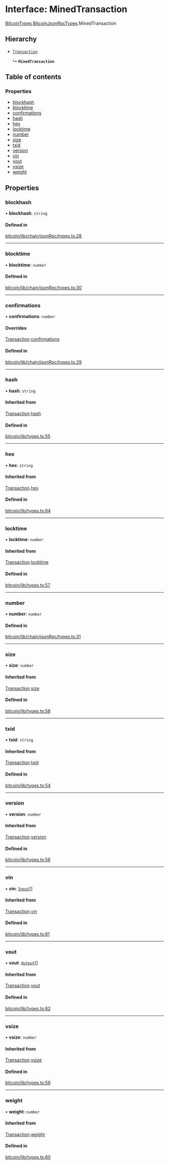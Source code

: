 # Interface: MinedTransaction

[BitcoinTypes](../wiki/@liquality.bitcoin.BitcoinTypes).[BitcoinJsonRpcTypes](../wiki/@liquality.bitcoin.BitcoinTypes.BitcoinJsonRpcTypes).MinedTransaction

## Hierarchy

- [`Transaction`](../wiki/@liquality.bitcoin.BitcoinTypes.Transaction)

  ↳ **`MinedTransaction`**

## Table of contents

### Properties

- [blockhash](../wiki/@liquality.bitcoin.BitcoinTypes.BitcoinJsonRpcTypes.MinedTransaction#blockhash)
- [blocktime](../wiki/@liquality.bitcoin.BitcoinTypes.BitcoinJsonRpcTypes.MinedTransaction#blocktime)
- [confirmations](../wiki/@liquality.bitcoin.BitcoinTypes.BitcoinJsonRpcTypes.MinedTransaction#confirmations)
- [hash](../wiki/@liquality.bitcoin.BitcoinTypes.BitcoinJsonRpcTypes.MinedTransaction#hash)
- [hex](../wiki/@liquality.bitcoin.BitcoinTypes.BitcoinJsonRpcTypes.MinedTransaction#hex)
- [locktime](../wiki/@liquality.bitcoin.BitcoinTypes.BitcoinJsonRpcTypes.MinedTransaction#locktime)
- [number](../wiki/@liquality.bitcoin.BitcoinTypes.BitcoinJsonRpcTypes.MinedTransaction#number)
- [size](../wiki/@liquality.bitcoin.BitcoinTypes.BitcoinJsonRpcTypes.MinedTransaction#size)
- [txid](../wiki/@liquality.bitcoin.BitcoinTypes.BitcoinJsonRpcTypes.MinedTransaction#txid)
- [version](../wiki/@liquality.bitcoin.BitcoinTypes.BitcoinJsonRpcTypes.MinedTransaction#version)
- [vin](../wiki/@liquality.bitcoin.BitcoinTypes.BitcoinJsonRpcTypes.MinedTransaction#vin)
- [vout](../wiki/@liquality.bitcoin.BitcoinTypes.BitcoinJsonRpcTypes.MinedTransaction#vout)
- [vsize](../wiki/@liquality.bitcoin.BitcoinTypes.BitcoinJsonRpcTypes.MinedTransaction#vsize)
- [weight](../wiki/@liquality.bitcoin.BitcoinTypes.BitcoinJsonRpcTypes.MinedTransaction#weight)

## Properties

### blockhash

• **blockhash**: `string`

#### Defined in

[bitcoin/lib/chain/jsonRpc/types.ts:28](https://github.com/liquality/chainabstractionlayer/blob/9cc13847/packages/bitcoin/lib/chain/jsonRpc/types.ts#L28)

___

### blocktime

• **blocktime**: `number`

#### Defined in

[bitcoin/lib/chain/jsonRpc/types.ts:30](https://github.com/liquality/chainabstractionlayer/blob/9cc13847/packages/bitcoin/lib/chain/jsonRpc/types.ts#L30)

___

### confirmations

• **confirmations**: `number`

#### Overrides

[Transaction](../wiki/@liquality.bitcoin.BitcoinTypes.Transaction).[confirmations](../wiki/@liquality.bitcoin.BitcoinTypes.Transaction#confirmations)

#### Defined in

[bitcoin/lib/chain/jsonRpc/types.ts:29](https://github.com/liquality/chainabstractionlayer/blob/9cc13847/packages/bitcoin/lib/chain/jsonRpc/types.ts#L29)

___

### hash

• **hash**: `string`

#### Inherited from

[Transaction](../wiki/@liquality.bitcoin.BitcoinTypes.Transaction).[hash](../wiki/@liquality.bitcoin.BitcoinTypes.Transaction#hash)

#### Defined in

[bitcoin/lib/types.ts:55](https://github.com/liquality/chainabstractionlayer/blob/9cc13847/packages/bitcoin/lib/types.ts#L55)

___

### hex

• **hex**: `string`

#### Inherited from

[Transaction](../wiki/@liquality.bitcoin.BitcoinTypes.Transaction).[hex](../wiki/@liquality.bitcoin.BitcoinTypes.Transaction#hex)

#### Defined in

[bitcoin/lib/types.ts:64](https://github.com/liquality/chainabstractionlayer/blob/9cc13847/packages/bitcoin/lib/types.ts#L64)

___

### locktime

• **locktime**: `number`

#### Inherited from

[Transaction](../wiki/@liquality.bitcoin.BitcoinTypes.Transaction).[locktime](../wiki/@liquality.bitcoin.BitcoinTypes.Transaction#locktime)

#### Defined in

[bitcoin/lib/types.ts:57](https://github.com/liquality/chainabstractionlayer/blob/9cc13847/packages/bitcoin/lib/types.ts#L57)

___

### number

• **number**: `number`

#### Defined in

[bitcoin/lib/chain/jsonRpc/types.ts:31](https://github.com/liquality/chainabstractionlayer/blob/9cc13847/packages/bitcoin/lib/chain/jsonRpc/types.ts#L31)

___

### size

• **size**: `number`

#### Inherited from

[Transaction](../wiki/@liquality.bitcoin.BitcoinTypes.Transaction).[size](../wiki/@liquality.bitcoin.BitcoinTypes.Transaction#size)

#### Defined in

[bitcoin/lib/types.ts:58](https://github.com/liquality/chainabstractionlayer/blob/9cc13847/packages/bitcoin/lib/types.ts#L58)

___

### txid

• **txid**: `string`

#### Inherited from

[Transaction](../wiki/@liquality.bitcoin.BitcoinTypes.Transaction).[txid](../wiki/@liquality.bitcoin.BitcoinTypes.Transaction#txid)

#### Defined in

[bitcoin/lib/types.ts:54](https://github.com/liquality/chainabstractionlayer/blob/9cc13847/packages/bitcoin/lib/types.ts#L54)

___

### version

• **version**: `number`

#### Inherited from

[Transaction](../wiki/@liquality.bitcoin.BitcoinTypes.Transaction).[version](../wiki/@liquality.bitcoin.BitcoinTypes.Transaction#version)

#### Defined in

[bitcoin/lib/types.ts:56](https://github.com/liquality/chainabstractionlayer/blob/9cc13847/packages/bitcoin/lib/types.ts#L56)

___

### vin

• **vin**: [`Input`](../wiki/@liquality.bitcoin.BitcoinTypes.Input)[]

#### Inherited from

[Transaction](../wiki/@liquality.bitcoin.BitcoinTypes.Transaction).[vin](../wiki/@liquality.bitcoin.BitcoinTypes.Transaction#vin)

#### Defined in

[bitcoin/lib/types.ts:61](https://github.com/liquality/chainabstractionlayer/blob/9cc13847/packages/bitcoin/lib/types.ts#L61)

___

### vout

• **vout**: [`Output`](../wiki/@liquality.bitcoin.BitcoinTypes.Output)[]

#### Inherited from

[Transaction](../wiki/@liquality.bitcoin.BitcoinTypes.Transaction).[vout](../wiki/@liquality.bitcoin.BitcoinTypes.Transaction#vout)

#### Defined in

[bitcoin/lib/types.ts:62](https://github.com/liquality/chainabstractionlayer/blob/9cc13847/packages/bitcoin/lib/types.ts#L62)

___

### vsize

• **vsize**: `number`

#### Inherited from

[Transaction](../wiki/@liquality.bitcoin.BitcoinTypes.Transaction).[vsize](../wiki/@liquality.bitcoin.BitcoinTypes.Transaction#vsize)

#### Defined in

[bitcoin/lib/types.ts:59](https://github.com/liquality/chainabstractionlayer/blob/9cc13847/packages/bitcoin/lib/types.ts#L59)

___

### weight

• **weight**: `number`

#### Inherited from

[Transaction](../wiki/@liquality.bitcoin.BitcoinTypes.Transaction).[weight](../wiki/@liquality.bitcoin.BitcoinTypes.Transaction#weight)

#### Defined in

[bitcoin/lib/types.ts:60](https://github.com/liquality/chainabstractionlayer/blob/9cc13847/packages/bitcoin/lib/types.ts#L60)
